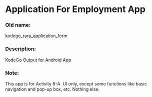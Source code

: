 # Application For Employment App

### Old name:
kodego_rara_application_form

### Description:
KodeGo Output for Android App

### Note:
This app is for Activity 8-A. UI only, except some functions like basic navigation and pop-up box, etc. Nothing else.
